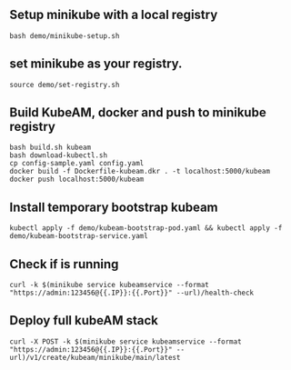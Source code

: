 
## Setup minikube with a local registry
`bash demo/minikube-setup.sh`  

## set minikube as your registry.
`source demo/set-registry.sh`  

## Build KubeAM, docker and push to minikube registry
`bash build.sh kubeam`  
`bash download-kubectl.sh`  
`cp config-sample.yaml config.yaml`  
`docker build -f Dockerfile-kubeam.dkr . -t localhost:5000/kubeam`  
`docker push localhost:5000/kubeam`  

## Install temporary bootstrap kubeam
`kubectl apply -f demo/kubeam-bootstrap-pod.yaml && kubectl apply -f demo/kubeam-bootstrap-service.yaml`

## Check if is running
`curl -k $(minikube service kubeamservice --format "https://admin:123456@{{.IP}}:{{.Port}}" --url)/health-check`

## Deploy full kubeAM stack
`curl -X POST -k $(minikube service kubeamservice --format "https://admin:123456@{{.IP}}:{{.Port}}" --url)/v1/create/kubeam/minikube/main/latest`
